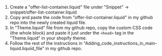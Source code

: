1. Create a "offer-list-container.liquid" file under "Snippet" -> snippet/offer-list-container.liquid
2. Copy and paste the code from "offer-list-container.liquid" in my github repo into the newly created liquid file.
3. In "Theme.liquid" file from my github repo, copy the custom CSS code (the whole <style>...</style> block) and paste it just under the `<head>` tag in the "Theme.liquid" in your shopify theme.
4. Follow the rest of the instructions in "Adding_code_instructions_in_main-liquid.liquiid_file" in my github repo.
